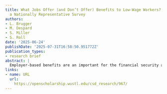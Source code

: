 ```yaml
---
title: What Jobs Offer (and Don’t Offer) Benefits to Low-Wage Workers? Evidence from
  a Nationally Representative Survey
authors:
- L. Brugger
- M. Despard
- S. Miller
- S. Roll
date: '2025-06-24'
publishDate: '2025-07-31T16:58:50.951772Z'
publication_types:
- research brief
abstract: |
  Employer-based benefits are an important for the financial security and well-being of U.S. workers. These benefits are a key path to healthcare access, retirement security, and other       beneficial outcomes. But employers may also offer services that support employees’ financial wellness, and relatively little is known about the extent to which supplemental financial-wellness benefits are offered to low-wage workers or about variation in offerings by industries. Drawing on data from the Workforce Economic Inclusion and Mobility (WEIM) survey of a nationally representative sample of 2,511 low-wage U.S. workers, this Research Brief presents findings on the types of benefits provided by employers to low-wage workers. It reports on the extent to which employers offer common benefits, such as health insurance, and financial wellness benefits such as financial counseling and wage advances. It also considers how the provision of these benefits vary across occupational categories.
links:
- name: URL
  url: 
    https://openscholarship.wustl.edu/csd_research/967/
---
```

